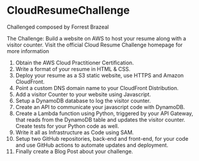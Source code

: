 # CloudResumeChallenge
Challenged composed by Forrest Brazeal

The Challenge:
Build a website on AWS to host your resume along with a visitor counter. Visit the official Cloud Resume Challenge homepage for more information
1. Obtain the AWS Cloud Practitioner Certification.
2. Write a format of your resume in HTML & CSS.
3. Deploy your resume as a S3 static website, use HTTPS and Amazon CloudFront.
4. Point a custom DNS domain name to your CloudFront Distribution.
5. Add a visitor Counter to your website using Javascript.
6. Setup a DynamoDB database to log the visitor counter.
7. Create an API to communicate your javascript code with DynamoDB.
8. Create a Lambda function using Python, triggered by your API Gateway, that reads from the DynamoDB table and updates the visitor counter. Create tests for your Python code as well.
9. Write it all as Infrastructure as Code using SAM.
10. Setup two GitHub repositories, back-end and front-end, for your code and use GitHub actions to automate updates and deployment.
11. Finally create a Blog Post about your challenge.
